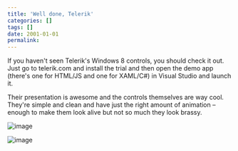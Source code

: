 ```yaml
---
title: 'Well done, Telerik'
categories: []
tags: []
date: 2001-01-01
permalink: 
---
```


If you haven't seen Telerik's Windows 8 controls, you should check it out. Just go to telerik.com and install the trial and then open the demo app (there's one for HTML/JS and one for XAML/C#) in Visual Studio and launch it.

Their presentation is awesome and the controls themselves are way cool. They're simple and clean and have just the right amount of animation &ndash; enough to make them look alive but not so much they look brassy.

![image](http://codefoster.blob.core.windows.net/site/image/0661a81569604cf3999fce00567f690a/telerik_01_1.png "image")

![](http://codefoster.blob.core.windows.net/site/image/32f8f8b440f34748babbf13802904c53/telerik_02_1.png "image")